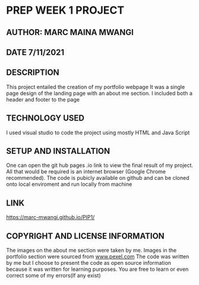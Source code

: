 # PREP WEEK 1 PROJECT
## AUTHOR: MARC MAINA MWANGI
## DATE 7/11/2021

## DESCRIPTION
This project entailed the creation of my portfolio webpage
It was a single page design of the landing page with an about me section. I included both a header and footer to the page

## TECHNOLOGY USED
I used visual studio to code the project using mostly HTML and Java Script

## SETUP AND INSTALLATION
One can open the git hub pages .io link to view the final result of my project. All that would be required is an internet browser (Google Chrome recommended). The code is pubicly available on github and can be cloned onto local enviroment and run locally from machine

## LINK
https://marc-mwangi.github.io/PIP1/

## COPYRIGHT AND LICENSE INFORMATION
The images on the about me section were taken by me.
Images in the portfolio section were sourced from www.pexel.com
The code was written by me but I choose to present the code as open source information because it was written for learning purposes. You are free to learn or even correct some of my errors(If any exist)
